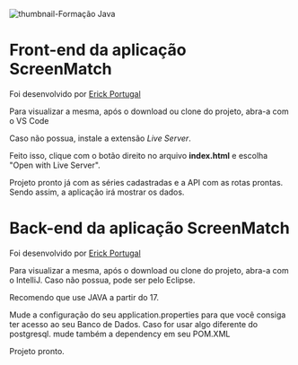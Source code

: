 ![thumbnail-Formação Java](https://github.com/jacqueline-oliveira/3356-java-web-front/assets/66698429/7bd89d79-1385-4f62-adea-d4a27e79f728)

# Front-end da aplicação ScreenMatch

Foi desenvolvido por [Erick Portugal](https://github.com/Erick005)

Para visualizar a mesma, após o download ou clone do projeto, abra-a com o VS Code

Caso não possua, instale a extensão *Live Server*.

Feito isso, clique com o botão direito no arquivo **index.html** e escolha "Open with Live Server".

Projeto pronto já com as séries cadastradas e a API com as rotas prontas. Sendo assim, a aplicação irá mostrar os dados.


# Back-end da aplicação ScreenMatch

Foi desenvolvido por [Erick Portugal](https://github.com/Erick005)

Para visualizar a mesma, após o download ou clone do projeto, abra-a com o IntelliJ. Caso não possua, pode ser pelo Eclipse.

Recomendo que use JAVA a partir do 17.

Mude a configuração do seu application.properties para que você consiga ter acesso ao seu Banco de Dados.
Caso for usar algo diferente do postgresql. mude também a dependency em seu POM.XML

Projeto pronto.
